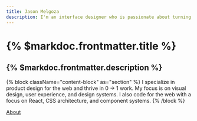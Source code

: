 ```yaml
---
title: Jason Melgoza
description: I'm an interface designer who is passionate about turning complex problems into simple and elegant solutions.
---
```


# {% $markdoc.frontmatter.title %}

## {% $markdoc.frontmatter.description %}

{% block className="content-block" as="section" %}
I specialize in product design for the web and thrive in 0 → 1 work. My focus is on visual design, user experience, and design systems. I also code for the web with a focus on React, CSS architecture, and component systems.
{% /block %}

[About](/about)